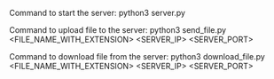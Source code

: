Command to start the server: python3 server.py <PORT>
  
Command to upload file to the server: python3 send_file.py <FILE_NAME_WITH_EXTENSION> <SERVER_IP> <SERVER_PORT>

Command to download file from the server: python3 download_file.py <FILE_NAME_WITH_EXTENSION> <SERVER_IP> <SERVER_PORT>
